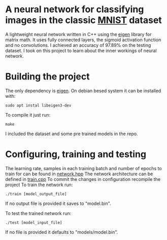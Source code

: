 # A neural network for classifying images in the classic [MNIST](https://en.wikipedia.org/wiki/MNIST_database) dataset
A lightweight neural network written in C++ using the [eigen](https://eigen.tuxfamily.org/index.php?title=Main_Page) library for matrix math. It uses fully connected layers, the sigmoid activation function and no convolutions. I achieved an accuracy of 97.89% on the testing dataset. I took on this project to learn about the inner workings of neural network.

# Building the project
The only dependency is [eigen](https://eigen.tuxfamily.org/index.php?title=Main_Page).
On debian besed system it can be installed with:
```
sudo apt instal libeigen3-dev
```
To compile it just run:
```
make
```
I included the dataset and some pre trained models in the repo.

# Configuring, training and testing
The learning rate, samples in each training batch and number of epochs to train for can be found in [network.hpp](network.hpp)
The network architecture can be defined in [train.cpp](train.cpp)
To commit the changes in configuration recompile the project
To train the network run:
```
./train [model_output_file]
```
If no output file is provided it saves to "model.bin".

To test the trained network run:
```
./test [model_input_file]
```
If no file is provided it defaults to "models/model.bin".
